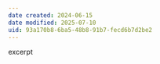 ```yaml
---
date created: 2024-06-15
date modified: 2025-07-10
uid: 93a170b8-6ba5-48b8-91b7-fecd6b7d2be2
---
```


excerpt

<!-- more -->
